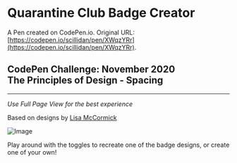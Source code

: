 # Quarantine Club Badge Creator

A Pen created on CodePen.io. Original URL: [https://codepen.io/scillidan/pen/XWqzYRr](https://codepen.io/scillidan/pen/XWqzYRr).

**CodePen Challenge: November 2020**  
The Principles of Design - Spacing
---------  

---
*Use Full Page View for the best experience*  
  
Based on designs by [Lisa McCormick](https://dribbble.com/shots/10825011-Quarantine-Club-Badges)  
  
![Image](https://cdn.dribbble.com/users/512167/screenshots/10825011/media/ce2ad254916edaf840ef3b8e240a5213.png)  
  
Play around with the toggles to recreate one of the badge designs, or create one of your own!  
  
